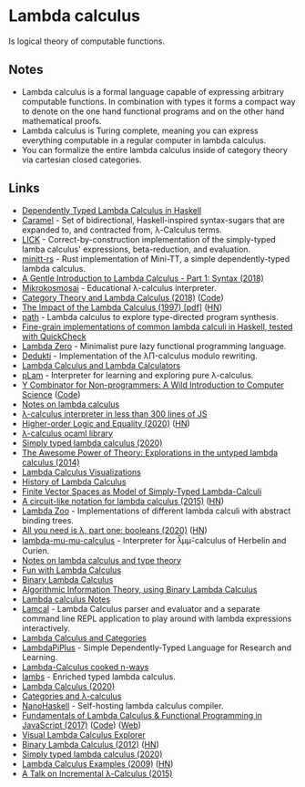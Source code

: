 # Lambda calculus

Is logical theory of computable functions.

## Notes

- Lambda calculus is a formal language capable of expressing arbitrary computable functions. In combination with types it forms a compact way to denote on the one hand functional programs and on the other hand mathematical proofs.
- Lambda calculus is Turing complete, meaning you can express everything computable in a regular computer in lambda calculus.
- You can formalize the entire lambda calculus inside of category theory via cartesian closed categories.

## Links

- [Dependently Typed Lambda Calculus in Haskell](https://github.com/ilya-klyuchnikov/lambdapi)
- [Caramel](https://github.com/MaiaVictor/Caramel) - Set of bidirectional, Haskell-inspired syntax-sugars that are expanded to, and contracted from, λ-Calculus terms.
- [LICK](https://github.com/i-am-tom/LICK) - Correct-by-construction implementation of the simply-typed lamba calculus' expressions, beta-reduction, and evaluation.
- [minitt-rs](https://github.com/owo-lang/minitt-rs) - Rust implementation of Mini-TT, a simple dependently-typed lambda calculus.
- [A Gentle Introduction to Lambda Calculus - Part 1: Syntax (2018)](https://lucasfcosta.com/2018/07/29/An-Introduction-to-Lambda-Calculus-Part-1.html)
- [Mikrokosmosai](https://github.com/mroman42/mikrokosmos) - Educational λ-calculus interpreter.
- [Category Theory and Lambda Calculus (2018)](https://github.com/mroman42/ctlc) ([Code](https://github.com/mroman42/ctlc))
- [The Impact of the Lambda Calculus (1997) [pdf]](http://www-users.mat.umk.pl/~adwid/materialy/doc/church.pdf) ([HN](https://news.ycombinator.com/item?id=19835615))
- [path](https://github.com/robrix/path) - Lambda calculus to explore type-directed program synthesis.
- [Fine-grain implementations of common lambda calculi in Haskell, tested with QuickCheck](https://github.com/lukeg101/lplzoo)
- [Lambda Zero](https://github.com/clark800/lambda-zero) - Minimalist pure lazy functional programming language.
- [Dedukti](https://github.com/Deducteam/Dedukti) - Implementation of the λΠ-calculus modulo rewriting.
- [Lambda Calculus and Lambda Calculators](http://okmij.org/ftp/Computation/lambda-calc.html)
- [pLam](https://github.com/slovnicki/pLam) - Interpreter for learning and exploring pure λ-calculus.
- [Y Combinator for Non-programmers: A Wild Introduction to Computer Science](https://ycombinator.chibicode.com/) ([Code](https://github.com/chibicode/ycombinator))
- [Notes on lambda calculus](http://www-cs-students.stanford.edu/~blynn/lambda/)
- [λ-calculus interpreter in less than 300 lines of JS](https://tadeuzagallo.com/blog/writing-a-lambda-calculus-interpreter-in-javascript/)
- [Higher-order Logic and Equality (2020)](https://blog.burakemir.ch/2020/04/higher-order-logic-and-equality.html) ([HN](https://news.ycombinator.com/item?id=22767509))
- [λ-calculus ocaml library](https://github.com/dakk/lambda)
- [Simply typed lambda calculus (2020)](https://splintah.gitlab.io/posts/2020-05-24-Simply-typed-lambda.html)
- [The Awesome Power of Theory: Explorations in the untyped lambda calculus (2014)](http://www.flownet.com/ron/lambda-calculus.html)
- [Lambda Calculus Visualizations](https://github.com/prathyvsh/lambda-calculus-visualizations)
- [History of Lambda Calculus](https://github.com/prathyvsh/history-of-lambda-calculus)
- [Finite Vector Spaces as Model of Simply-Typed Lambda-Calculi](https://www.cis.upenn.edu/~stevez/papers/VZ14.pdf)
- [A circuit-like notation for lambda calculus (2015)](https://csvoss.com/circuit-notation-lambda-calculus) ([HN](https://news.ycombinator.com/item?id=24193313))
- [Lambda Zoo](https://github.com/ak3n/abt-zoo) - Implementations of different lambda calculi with abstract binding trees.
- [All you need is λ, part one: booleans (2020)](https://antitypical.com/posts/2020-03-29-all-you-need-is-lambda-1-booleans/) ([HN](https://news.ycombinator.com/item?id=24601981))
- [lambda-mu-mu-calculus](https://github.com/fizruk/lambda-mu-mu-calculus) - Interpreter for λ̅μμ̃-calculus of Herbelin and Curien.
- [Notes on lambda calculus and type theory](https://github.com/blynn/lambda)
- [Fun with Lambda Calculus](https://stopa.io/post/263)
- [Binary Lambda Calculus](https://tromp.github.io/cl/Binary_lambda_calculus.html)
- [Algorithmic Information Theory, using Binary Lambda Calculus](https://github.com/tromp/AIT)
- [Lambda calculus Notes](https://crypto.stanford.edu/~blynn/lambda/)
- [Lamcal](https://github.com/haraldmaida/lamcal) - Lambda Calculus parser and evaluator and a separate command line REPL application to play around with lambda expressions interactively.
- [Lambda Calculus and Categories](https://github.com/pamellies/lambda-calculus-and-categories)
- [LambdaPiPlus](https://github.com/lambda-pi-plus/lambda-pi-plus) - Simple Dependently-Typed Language for Research and Learning.
- [Lambda-Calculus cooked n-ways](https://github.com/sweirich/lennart-lambda)
- [lambs](https://github.com/RaasAhsan/lambs) - Enriched typed lambda calculus.
- [Lambda Calculus (2020)](https://afnan.io/posts/lambda-calculus/)
- [Categories and λ-calculus](http://www.lix.polytechnique.fr/Labo/Samuel.Mimram/teaching/cat/)
- [NanoHaskell](https://github.com/bkomuves/nanohs) - Self-hosting lambda calculus compiler.
- [Fundamentals of Lambda Calculus & Functional Programming in JavaScript (2017)](https://www.youtube.com/watch?v=3VQ382QG-y4) ([Code](https://github.com/glebec/lambda-talk)) ([Web](https://glebec.github.io/lambda-talk/))
- [Visual Lambda Calculus Explorer](https://twitter.com/prathyvsh/status/1188787773441888257)
- [Binary Lambda Calculus (2012)](https://www.ioccc.org/2012/tromp/hint.html) ([HN](https://news.ycombinator.com/item?id=26769650))
- [Simply typed lambda calculus (2020)](https://splintah.github.io/posts/2020-05-24-Simply-typed-lambda.html)
- [Lambda Calculus Examples (2009)](https://www.ics.uci.edu/~lopes/teaching/inf212W12/readings/lambda-calculus-handout.pdf) ([HN](https://news.ycombinator.com/item?id=27648871))
- [A Talk on Incremental λ-Calculus (2015)](http://blaisorblade.github.io/blog/2015/01/15/a-talk-on-ilc/)
